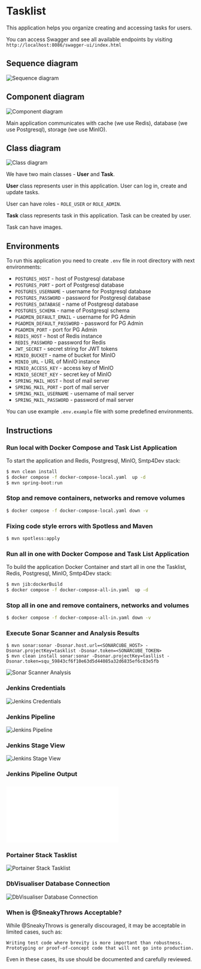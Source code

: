 # Tasklist

This application helps you organize creating and accessing tasks for users.

You can access Swagger and see all available endpoints by
visiting `http://localhost:8086/swagger-ui/index.html`

## Sequence diagram

![Sequence diagram](docs/sequence-diagram.png)

## Component diagram

![Component diagram](docs/component-diagram.png)

Main application communicates with cache (we use Redis), database (we use
Postgresql), storage (we use MinIO).

## Class diagram

![Class diagram](docs/class-diagram.png)

We have two main classes - **User** and **Task**.

**User** class represents user in this application. User can log in, create and
update tasks.

User can have roles - `ROLE_USER` or `ROLE_ADMIN`.

**Task** class represents task in this application. Task can be created by user.

Task can have images.

## Environments

To run this application you need to create `.env` file in root directory with
next environments:

- `POSTGRES_HOST` - host of Postgresql database
- `POSTGRES_PORT` - port of Postgresql database
- `POSTGRES_USERNAME` - username for Postgresql database
- `POSTGRES_PASSWORD` - password for Postgresql database
- `POSTGRES_DATABASE` - name of Postgresql database
- `POSTGRES_SCHEMA` - name of Postgresql schema
- `PGADMIN_DEFAULT_EMAIL` - username for PG Admin
- `PGADMIN_DEFAULT_PASSWORD` - password for PG Admin
- `PGADMIN_PORT` - port for PG Admin
- `REDIS_HOST` - host of Redis instance
- `REDIS_PASSWORD` - password for Redis
- `JWT_SECRET` - secret string for JWT tokens
- `MINIO_BUCKET` - name of bucket for MinIO
- `MINIO_URL` - URL of MinIO instance
- `MINIO_ACCESS_KEY` - access key of MinIO
- `MINIO_SECRET_KEY` - secret key of MinIO
- `SPRING_MAIL_HOST` - host of mail server
- `SPRING_MAIL_PORT` - port of mail server
- `SPRING_MAIL_USERNAME` - username of mail server
- `SPRING_MAIL_PASSWORD` - password of mail server

You can use example `.env.example` file with some predefined environments.

## Instructions


### Run local with Docker Compose and Task List Application
To start the application and Redis, Postgresql, MinIO, Smtp4Dev stack:
```bash
$ mvn clean install
$ docker compose -f docker-compose-local.yaml  up -d
$ mvn spring-boot:run
```

### Stop and remove containers, networks and remove volumes
```bash
$ docker compose -f docker-compose-local.yaml down -v
```

### Fixing code style errors with Spotless and Maven
```bash
$ mvn spotless:apply
```

### Run all in one with Docker Compose and Task List Application
To build the application Docker Container and start all in one the Tasklist, Redis, Postgresql, MinIO, Smtp4Dev stack:
```bash
$ mvn jib:dockerBuild
$ docker compose -f docker-compose-all-in.yaml  up -d
```

### Stop all in one and remove containers, networks and volumes
```bash
$ docker compose -f docker-compose-all-in.yaml down -v
```


### Execute Sonar Scanner and Analysis Results
```
$ mvn sonar:sonar -Dsonar.host.url=<SONARCUBE_HOST> -Dsonar.projectKey=tasklist -Dsonar.token=<SONARCUBE_TOKEN>
$ mvn clean install sonar:sonar -Dsonar.projectKey=tasllist -Dsonar.token=squ_59843cf6f10e63d5d44085a32d6835ef6c83e5fb

```
![Sonar Scanner Analysis](docs/sonarcube.png)

### Jenkins Credentials 
![Jenkins Credentials](docs/jenkins-credentials.png)

### Jenkins Pipeline
![Jenkins Pipeline](docs/jenkins-pipeline.png)

### Jenkins Stage View
![Jenkins Stage View](docs/jenkins-stage-view.png)

### Jenkins Pipeline Output 
### ![Jenkins Pipeline Output](docs/jenkins-console-output.txt)

### Portainer Stack Tasklist
![Portainer Stack Tasklist](docs/portainerStackTasklist.png)

### DbVisualiser Database Connection
![DbVisualiser Database Connection](docs/DbVisualiserDbConn.png)



### When is @SneakyThrows Acceptable?

While @SneakyThrows is generally discouraged, it may be acceptable in limited cases, such as:

    Writing test code where brevity is more important than robustness.
    Prototyping or proof-of-concept code that will not go into production.

Even in these cases, its use should be documented and carefully reviewed.